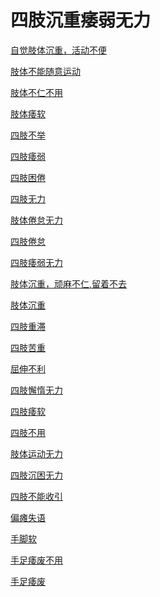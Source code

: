# 四肢沉重痿弱无力[自觉肢体沉重，活动不便](https://www.gmzyjc.com/search/result?wd=自觉肢体沉重，活动不便)[肢体不能随意运动](https://www.gmzyjc.com/search/result?wd=肢体不能随意运动)[肢体不仁不用](https://www.gmzyjc.com/search/result?wd=肢体不仁不用)[肢体痿软](https://www.gmzyjc.com/search/result?wd=肢体痿软)[四肢不举](https://www.gmzyjc.com/search/result?wd=四肢不举)[四肢痿弱](https://www.gmzyjc.com/search/result?wd=四肢痿弱)[四肢困倦](https://www.gmzyjc.com/search/result?wd=四肢困倦)[四肢无力](https://www.gmzyjc.com/search/result?wd=四肢无力)[肢体倦怠无力](https://www.gmzyjc.com/search/result?wd=肢体倦怠无力)[四肢倦怠](https://www.gmzyjc.com/search/result?wd=四肢倦怠)[四肢痿弱无力](https://www.gmzyjc.com/search/result?wd=四肢痿弱无力)[肢体沉重，顽麻不仁,留着不去](https://www.gmzyjc.com/search/result?wd=肢体沉重，顽麻不仁,留着不去)[肢体沉重](https://www.gmzyjc.com/search/result?wd=肢体沉重)[四肢重滞](https://www.gmzyjc.com/search/result?wd=四肢重滞)[四肢苦重](https://www.gmzyjc.com/search/result?wd=四肢苦重)[屈伸不利](https://www.gmzyjc.com/search/result?wd=屈伸不利)[四肢懈惰无力](https://www.gmzyjc.com/search/result?wd=四肢懈惰无力)[四肢痿软](https://www.gmzyjc.com/search/result?wd=四肢痿软)[四肢不用](https://www.gmzyjc.com/search/result?wd=四肢不用)[肢体运动无力](https://www.gmzyjc.com/search/result?wd=肢体运动无力)[四肢沉困无力](https://www.gmzyjc.com/search/result?wd=四肢沉困无力)[四肢不能收引](https://www.gmzyjc.com/search/result?wd=四肢不能收引)[偏瘫失语](https://www.gmzyjc.com/search/result?wd=偏瘫失语)[手脚软](https://www.gmzyjc.com/search/result?wd=手脚软)[手足痿废不用](https://www.gmzyjc.com/search/result?wd=手足痿废不用)[手足痿废](https://www.gmzyjc.com/search/result?wd=手足痿废)